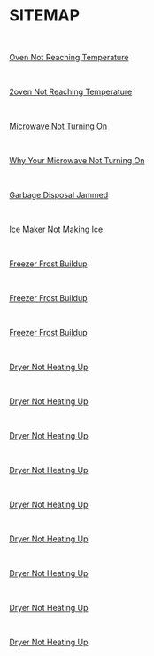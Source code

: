 <h1>SITEMAP</h1><br><p><a href="https://github.com/rhinobotsolutionz/HomeServiceBuzz.com/blob/main/post/oven-not-heating-10.md">Oven Not Reaching Temperature
</a></p><br><p><a href="https://github.com/rhinobotsolutionz/HomeServiceBuzz.com/blob/main/post/oven-not-heating-11.md">2oven Not Reaching Temperature
</a></p><br><p><a href="https://github.com/rhinobotsolutionz/HomeServiceBuzz.com/blob/main/post/microwave-not-turning-on.md">Microwave Not Turning On
</a></p><br><p><a href="https://github.com/rhinobotsolutionz/HomeServiceBuzz.com/blob/main/post/your-microwave-not-turning-on.md">Why Your Microwave Not Turning On
</a></p><br><p><a href="https://github.com/rhinobotsolutionz/HomeServiceBuzz.com/blob/main/post/garbage-disposal-jammed.md">Garbage Disposal Jammed
</a></p><br><p><a href="https://github.com/rhinobotsolutionz/HomeServiceBuzz.com/blob/main/post/ice-maker-not-making-ice.md">Ice Maker Not Making Ice
</a></p><br><p><a href="https://github.com/rhinobotsolutionz/HomeServiceBuzz.com/blob/main/post/freezer-frost-buildup.md">Freezer Frost Buildup
</a></p><br><p><a href="https://github.com/rhinobotsolutionz/HomeServiceBuzz.com/blob/main/post/freezer-frost-buildup-2.md">Freezer Frost Buildup
</a></p><br><p><a href="https://github.com/rhinobotsolutionz/HomeServiceBuzz.com/blob/main/post/freezer-frost-buildup-3.md">Freezer Frost Buildup
</a></p><br><p><a href="https://github.com/rhinobotsolutionz/HomeServiceBuzz.com/blob/main/post/dryer-not-heating.md">Dryer Not Heating Up
</a></p><br><p><a href="https://github.com/rhinobotsolutionz/HomeServiceBuzz.com/blob/main/post/dryer-not-heating-2.md">Dryer Not Heating Up
</a></p><br><p><a href="https://github.com/rhinobotsolutionz/HomeServiceBuzz.com/blob/main/post/dryer-not-heating-3.md">Dryer Not Heating Up
</a></p><br><p><a href="https://github.com/rhinobotsolutionz/HomeServiceBuzz.com/blob/main/post/dryer-not-heating-4.md">Dryer Not Heating Up
</a></p><br><p><a href="https://github.com/rhinobotsolutionz/HomeServiceBuzz.com/blob/main/post/dryer-not-heating-5.md">Dryer Not Heating Up
</a></p><br><p><a href="https://github.com/rhinobotsolutionz/HomeServiceBuzz.com/blob/main/post/dryer-not-heating-6.md">Dryer Not Heating Up
</a></p><br><p><a href="https://github.com/rhinobotsolutionz/HomeServiceBuzz.com/blob/main/post/dryer-not-heating-7.md">Dryer Not Heating Up
</a></p><br><p><a href="https://github.com/rhinobotsolutionz/HomeServiceBuzz.com/blob/main/post/dryer-not-heating-8.md">Dryer Not Heating Up
</a></p><br><p><a href="https://github.com/rhinobotsolutionz/HomeServiceBuzz.com/blob/main/post/dryer-not-heating-9.md">Dryer Not Heating Up
</a></p><br>